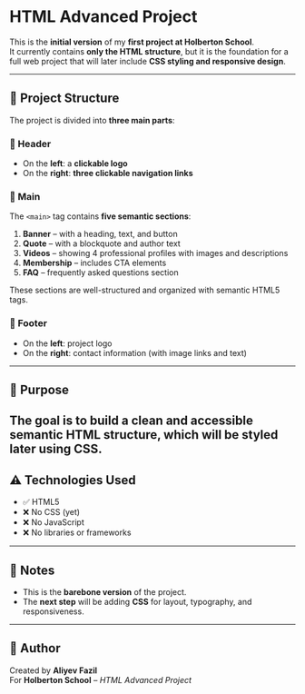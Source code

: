 # HTML Advanced Project

This is the **initial version** of my **first project at Holberton School**.  
It currently contains **only the HTML structure**, but it is the foundation for a full web project that will later include **CSS styling and responsive design**.

---

## 📂 Project Structure

The project is divided into **three main parts**:

### 🔹 Header

- On the **left**: a **clickable logo**
- On the **right**: **three clickable navigation links**

### 🔹 Main

The `<main>` tag contains **five semantic sections**:

1. **Banner** – with a heading, text, and button
2. **Quote** – with a blockquote and author text
3. **Videos** – showing 4 professional profiles with images and descriptions
4. **Membership** – includes CTA elements
5. **FAQ** – frequently asked questions section

These sections are well-structured and organized with semantic HTML5 tags.

### 🔹 Footer

- On the **left**: project logo
- On the **right**: contact information (with image links and text)

---

## 🎯 Purpose

The goal is to build a **clean and accessible semantic HTML structure**, which will be **styled later using CSS**.  
---

## ⚠️ Technologies Used

- ✅ HTML5  
- ❌ No CSS (yet)  
- ❌ No JavaScript  
- ❌ No libraries or frameworks

---

## 📌 Notes

- This is the **barebone version** of the project.
- The **next step** will be adding **CSS** for layout, typography, and responsiveness.

---

## 👤 Author

Created by **Aliyev Fazil**  
For **Holberton School** – *HTML Advanced Project*
